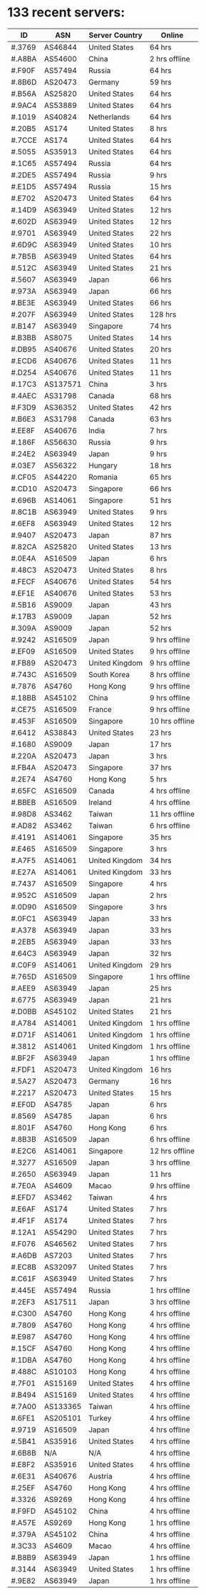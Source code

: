 # 133 recent servers:

| ID | ASN | Server Country | Online |
| ------ | ------ | ------ | ------ |
| #.3769 | AS46844 | United States | 64 hrs |
| #.A8BA | AS54600 | China | 2 hrs offline |
| #.F90F | AS57494 | Russia | 64 hrs |
| #.8B6D | AS20473 | Germany | 59 hrs |
| #.B56A | AS25820 | United States | 64 hrs |
| #.9AC4 | AS53889 | United States | 64 hrs |
| #.1019 | AS40824 | Netherlands | 64 hrs |
| #.20B5 | AS174 | United States | 8 hrs |
| #.7CCE | AS174 | United States | 64 hrs |
| #.5055 | AS35913 | United States | 64 hrs |
| #.1C65 | AS57494 | Russia | 64 hrs |
| #.2DE5 | AS57494 | Russia | 9 hrs |
| #.E1D5 | AS57494 | Russia | 15 hrs |
| #.E702 | AS20473 | United States | 64 hrs |
| #.14D9 | AS63949 | United States | 12 hrs |
| #.602D | AS63949 | United States | 12 hrs |
| #.9701 | AS63949 | United States | 22 hrs |
| #.6D9C | AS63949 | United States | 10 hrs |
| #.7B5B | AS63949 | United States | 64 hrs |
| #.512C | AS63949 | United States | 21 hrs |
| #.5607 | AS63949 | Japan | 66 hrs |
| #.973A | AS63949 | Japan | 66 hrs |
| #.BE3E | AS63949 | United States | 66 hrs |
| #.207F | AS63949 | United States | 128 hrs |
| #.B147 | AS63949 | Singapore | 74 hrs |
| #.B3BB | AS8075 | United States | 14 hrs |
| #.DB95 | AS40676 | United States | 20 hrs |
| #.ECD6 | AS40676 | United States | 11 hrs |
| #.D254 | AS40676 | United States | 11 hrs |
| #.17C3 | AS137571 | China | 3 hrs |
| #.4AEC | AS31798 | Canada | 68 hrs |
| #.F3D9 | AS36352 | United States | 42 hrs |
| #.B6E3 | AS31798 | Canada | 63 hrs |
| #.EE8F | AS40676 | India | 7 hrs |
| #.186F | AS56630 | Russia | 9 hrs |
| #.24E2 | AS63949 | Japan | 9 hrs |
| #.03E7 | AS56322 | Hungary | 18 hrs |
| #.CF05 | AS44220 | Romania | 65 hrs |
| #.CD10 | AS20473 | Singapore | 66 hrs |
| #.696B | AS14061 | Singapore | 51 hrs |
| #.8C1B | AS63949 | United States | 9 hrs |
| #.6EF8 | AS63949 | United States | 12 hrs |
| #.9407 | AS20473 | Japan | 87 hrs |
| #.82CA | AS25820 | United States | 13 hrs |
| #.0E4A | AS16509 | Japan | 6 hrs |
| #.48C3 | AS20473 | United States | 8 hrs |
| #.FECF | AS40676 | United States | 54 hrs |
| #.EF1E | AS40676 | United States | 53 hrs |
| #.5B16 | AS9009 | Japan | 43 hrs |
| #.17B3 | AS9009 | Japan | 52 hrs |
| #.309A | AS9009 | Japan | 52 hrs |
| #.9242 | AS16509 | Japan | 9 hrs offline |
| #.EF09 | AS16509 | United States | 9 hrs offline |
| #.FB89 | AS20473 | United Kingdom | 9 hrs offline |
| #.743C | AS16509 | South Korea | 8 hrs offline |
| #.7876 | AS4760 | Hong Kong | 9 hrs offline |
| #.18BB | AS45102 | China | 9 hrs offline |
| #.CE75 | AS16509 | France | 9 hrs offline |
| #.453F | AS16509 | Singapore | 10 hrs offline |
| #.6412 | AS38843 | United States | 23 hrs |
| #.1680 | AS9009 | Japan | 17 hrs |
| #.220A | AS20473 | Japan | 3 hrs |
| #.FB4A | AS20473 | Singapore | 37 hrs |
| #.2E74 | AS4760 | Hong Kong | 5 hrs |
| #.65FC | AS16509 | Canada | 4 hrs offline |
| #.BBEB | AS16509 | Ireland | 4 hrs offline |
| #.98D8 | AS3462 | Taiwan | 11 hrs offline |
| #.AD82 | AS3462 | Taiwan | 6 hrs offline |
| #.4191 | AS14061 | Singapore | 35 hrs |
| #.E465 | AS16509 | Singapore | 3 hrs |
| #.A7F5 | AS14061 | United Kingdom | 34 hrs |
| #.E27A | AS14061 | United Kingdom | 33 hrs |
| #.7437 | AS16509 | Singapore | 4 hrs |
| #.952C | AS16509 | Japan | 2 hrs |
| #.0D90 | AS16509 | Singapore | 3 hrs |
| #.0FC1 | AS63949 | Japan | 33 hrs |
| #.A378 | AS63949 | Japan | 33 hrs |
| #.2EB5 | AS63949 | Japan | 33 hrs |
| #.64C3 | AS63949 | Japan | 32 hrs |
| #.C0F9 | AS14061 | United Kingdom | 29 hrs |
| #.765D | AS16509 | Singapore | 1 hrs offline |
| #.AEE9 | AS63949 | Japan | 25 hrs |
| #.6775 | AS63949 | Japan | 21 hrs |
| #.D0BB | AS45102 | United States | 21 hrs |
| #.A784 | AS14061 | United Kingdom | 1 hrs offline |
| #.D71F | AS14061 | United Kingdom | 1 hrs offline |
| #.3812 | AS14061 | United Kingdom | 1 hrs offline |
| #.BF2F | AS63949 | Japan | 1 hrs offline |
| #.FDF1 | AS20473 | United Kingdom | 16 hrs |
| #.5A27 | AS20473 | Germany | 16 hrs |
| #.2217 | AS20473 | United States | 15 hrs |
| #.EF0D | AS4785 | Japan | 6 hrs |
| #.8569 | AS4785 | Japan | 6 hrs |
| #.801F | AS4760 | Hong Kong | 6 hrs |
| #.8B3B | AS16509 | Japan | 6 hrs offline |
| #.E2C6 | AS14061 | Singapore | 12 hrs offline |
| #.3277 | AS16509 | Japan | 3 hrs offline |
| #.2650 | AS63949 | Japan | 11 hrs |
| #.7E0A | AS4609 | Macao | 9 hrs offline |
| #.EFD7 | AS3462 | Taiwan | 4 hrs |
| #.E6AF | AS174 | United States | 7 hrs |
| #.4F1F | AS174 | United States | 7 hrs |
| #.12A1 | AS54290 | United States | 7 hrs |
| #.F076 | AS46562 | United States | 7 hrs |
| #.A6DB | AS7203 | United States | 7 hrs |
| #.EC8B | AS32097 | United States | 7 hrs |
| #.C61F | AS63949 | United States | 7 hrs |
| #.445E | AS57494 | Russia | 1 hrs offline |
| #.2EF3 | AS17511 | Japan | 3 hrs offline |
| #.C300 | AS4760 | Hong Kong | 4 hrs offline |
| #.7809 | AS4760 | Hong Kong | 4 hrs offline |
| #.E987 | AS4760 | Hong Kong | 4 hrs offline |
| #.15CF | AS4760 | Hong Kong | 4 hrs offline |
| #.1DBA | AS4760 | Hong Kong | 4 hrs offline |
| #.488C | AS10103 | Hong Kong | 4 hrs offline |
| #.7F01 | AS15169 | United States | 4 hrs offline |
| #.B494 | AS15169 | United States | 4 hrs offline |
| #.7A00 | AS133365 | Taiwan | 4 hrs offline |
| #.6FE1 | AS205101 | Turkey | 4 hrs offline |
| #.9719 | AS16509 | Japan | 4 hrs offline |
| #.5B41 | AS35916 | United States | 4 hrs offline |
| #.6B8B | N/A | N/A | 4 hrs offline |
| #.E8F2 | AS35916 | United States | 4 hrs offline |
| #.6E31 | AS40676 | Austria | 4 hrs offline |
| #.25EF | AS4760 | Hong Kong | 4 hrs offline |
| #.3326 | AS9269 | Hong Kong | 4 hrs offline |
| #.F9FD | AS45102 | China | 4 hrs offline |
| #.A57E | AS9269 | Hong Kong | 1 hrs offline |
| #.379A | AS45102 | China | 4 hrs offline |
| #.3C33 | AS4609 | Macao | 4 hrs offline |
| #.B8B9 | AS63949 | Japan | 1 hrs offline |
| #.3144 | AS63949 | United States | 1 hrs offline |
| #.9E82 | AS63949 | Japan | 1 hrs offline |


